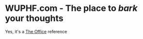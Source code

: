 # WUPHF.com - The place to _bark_ your thoughts

Yes, it's a <a href="https://theoffice.fandom.com/wiki/WUPHF.com_(Website)" target="_blank">The Office</a> reference
